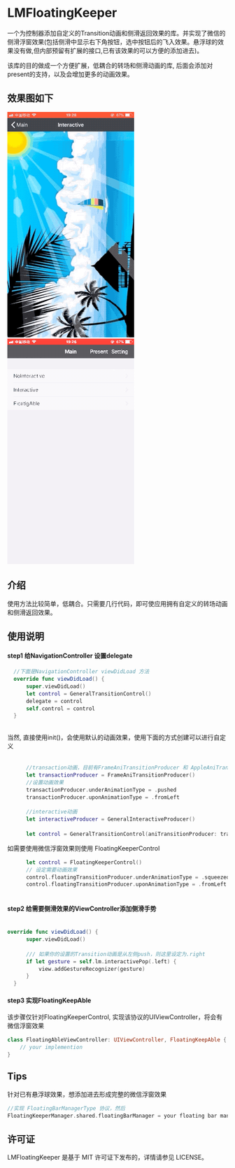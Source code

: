 # LMFloatingKeeper

一个为控制器添加自定义的Transition动画和侧滑返回效果的库。并实现了微信的侧滑浮窗效果(包括侧滑中显示右下角按钮，选中按钮后的飞入效果。悬浮球的效果没有做,但内部预留有扩展的接口,已有该效果的可以方便的添加进去)。

该库的目的做成一个方便扩展，低耦合的转场和侧滑动画的库, 后面会添加对present的支持，以及会增加更多的动画效果。

## 效果图如下
![Screen shot](Doc/preview1.gif)
![Screen shot](Doc/preview2.gif)

## 介绍
使用方法比较简单，低耦合。只需要几行代码，即可使应用拥有自定义的转场动画和侧滑返回效果。

## 使用说明

#### step1 给NavigationController 设置delegate

  ```swift
    //下面是NavigationController viewDidLoad 方法
    override func viewDidLoad() {
        super.viewDidLoad()
        let control = GeneralTransitionControl()
        delegate = control
        self.control = control
    }
        
  ```
  当然, 直接使用init()，会使用默认的动画效果，使用下面的方式创建可以进行自定义
  ```swift
  
        //transaction动画，目前有FrameAniTransitionProducer 和 AppleAniTransitionProducer 后续会进行扩展
        let transactionProducer = FrameAniTransitionProducer()
        //设置动画效果
        transactionProducer.underAnimationType = .pushed
        transactionProducer.uponAnimationType = .fromLeft
        
        //interactive动画
        let interactiveProducer = GeneralInteractiveProducer()
        
        let control = GeneralTransitionControl(aniTransitionProducer: transactionProducer, interactiveProducer: interactiveProducer)

  ```
  
  如需要使用微信浮窗效果则使用 FloatingKeeperControl
  ```swift
        let control = FloatingKeeperControl()
        // 设定需要动画效果
        control.floatingTransitionProducer.underAnimationType = .squeezed
        control.floatingTransitionProducer.uponAnimationType = .fromLeft
    
  ```
  
#### step2 给需要侧滑效果的ViewController添加侧滑手势
  ```swift
  
  override func viewDidLoad() {
        super.viewDidLoad()
       
        /// 如果你的设置的Transition动画是从左侧push，则这里设定为.right
        if let gesture = self.lm.interactivePop(.left) {
            view.addGestureRecognizer(gesture)
        }
    }
  ```

#### step3 实现FloatingKeepAble
该步骤仅针对FloatingKeeperControl, 实现该协议的UIViewController，将会有微信浮窗效果

```swift
class FloatingAbleViewController: UIViewController, FloatingKeepAble {
    // your implemention
}
  ```
  
## Tips
  针对已有悬浮球效果，想添加进去形成完整的微信浮窗效果
  ```swift
 //实现 FloatingBarManagerType 协议，然后
 FloatingKeeperManager.shared.floatingBarManager = your floating bar manager
  
  ```
  
## 许可证

LMFloatingKeeper 是基于 MIT 许可证下发布的，详情请参见 LICENSE。
